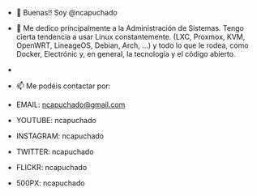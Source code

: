 - 👋 Buenas!! Soy @ncapuchado

- 👀 Me dedico principalmente a la Administración de Sistemas. Tengo cierta tendencia a usar Linux constantemente. (LXC, Proxmox, KVM, OpenWRT, LineageOS, Debian, Arch, ...) y todo lo que le rodea, como Docker, Electrónic y, en general, la tecnología y el código abierto.
-

- 📫 Me podéis contactar por: 

- EMAIL:      ncapuchado@gmail.com
- YOUTUBE:    ncapuchado
- INSTAGRAM:  ncapuchado
- TWITTER:    ncapuchado
- FLICKR:     ncapuchado
- 500PX:      ncapuchado


<!---
ncapuchado/ncapuchado is a ✨ special ✨ repository because its `README.md` (this file) appears on your GitHub profile.
You can click the Preview link to take a look at your changes.
--->
